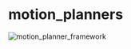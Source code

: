 motion_planners
=============


![motion_planner_framework](/uploads/4ef1b5e1de6351329b48b31ef9a1f5a0/motion_planner_framework.png)

